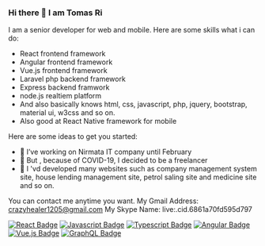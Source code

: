 ### Hi there 👋 I am Tomas Ri

I am a senior developer for web and mobile.
Here are some skills what i can do:
- React frontend framework
- Angular frontend framework
- Vue.js frontend framework
- Laravel php backend framework
- Express backend framwork
- node.js realtiem platform
- And also basically knows html, css, javascript, php, jquery, bootstrap, material ui, w3css and so on.
- Also good at React Native framework for mobile


Here are some ideas to get you started:

- 🔭 I’ve working on Nirmata IT company until February
- 🌱 But , because of COVID-19, I decided to be a freelancer
- 👯 I 'vd developed many websites such as company management system site, house lending management site, petrol saling site and medicine site and so on.

You can contact me anytime you want.
My Gmail Address: crazyhealer1205@gmail.com
My Skype Name: live:.cid.6861a70fd595d797

[![React Badge](https://img.shields.io/badge/-React-61DBFB?style=for-the-badge&labelColor=black&logo=react&logoColor=61DBFB)](#) [![Javascript Badge](https://img.shields.io/badge/-Javascript-F0DB4F?style=for-the-badge&labelColor=black&logo=javascript&logoColor=F0DB4F)](#) [![Typescript Badge](https://img.shields.io/badge/-Typescript-007acc?style=for-the-badge&labelColor=black&logo=typescript&logoColor=007acc)](#) [![Angular Badge](https://img.shields.io/badge/-Angular-F1DBFB?style=for-the-badge&labelColor=black&logo=angular&logoColor=ff3333)](#) [![Vue.js Badge](https://img.shields.io/badge/-Vue-61DBFB?style=for-the-badge&labelColor=black&logo=vue&logoColor=61DBFF)](#)
[![GraphQL Badge](https://img.shields.io/badge/-GraphQl-e535ab?style=for-the-badge&labelColor=black&logo=node.js&logoColor=e535ab)](#)
